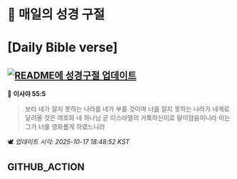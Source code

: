 # 🙏 매일의 성경 구절
# [Daily Bible verse]
## [![README에 성경구절 업데이트](https://github.com/DONGSUKA/first_test/actions/workflows/update-readme-bible.yml/badge.svg)](https://github.com/DONGSUKA/first_test/actions/workflows/update-readme-bible.yml)
<!-- START_BIBLE_VERSE -->
📖 **이사야 55:5**
> 보라 네가 알지 못하는 나라를 네가 부를 것이며 너를 알지 못하는 나라가 네게로 달려올 것은 여호와 네 하나님 곧 이스라엘의 거룩하신이로 말미암음이니라 이는 그가 너를 영화롭게 하였느니라

🕊️ _업데이트 시각: 2025-10-17 18:48:52 KST_
  <!-- END_BIBLE_VERSE -->
## GITHUB_ACTION
